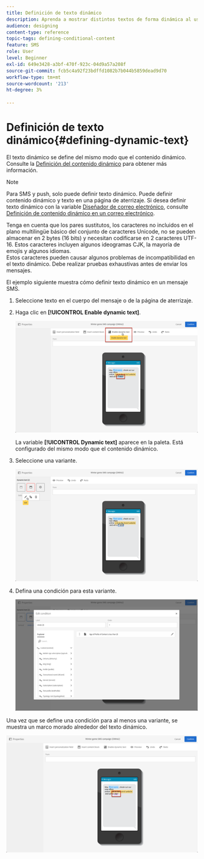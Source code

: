 ```yaml
---
title: Definición de texto dinámico
description: Aprenda a mostrar distintos textos de forma dinámica al usuario según las condiciones definidas en Adobe Campaign.
audience: designing
content-type: reference
topic-tags: defining-conditional-content
feature: SMS
role: User
level: Beginner
exl-id: 649e3428-a3bf-470f-923c-04d9a57a208f
source-git-commit: fcb5c4a92f23bdffd1082b7b044b5859dead9d70
workflow-type: tm+mt
source-wordcount: '213'
ht-degree: 3%

---
```


# Definición de texto dinámico{#defining-dynamic-text}

El texto dinámico se define del mismo modo que el contenido dinámico. Consulte la [Definición del contenido dinámico](../../designing/using/personalization.md#defining-dynamic-content-in-an-email) para obtener más información.

>[!NOTE]
>
>Para SMS y push, solo puede definir texto dinámico. Puede definir contenido dinámico y texto en una página de aterrizaje. Si desea definir texto dinámico con la variable [Diseñador de correo electrónico](../../designing/using/designing-content-in-adobe-campaign.md), consulte [Definición de contenido dinámico en un correo electrónico](../../designing/using/personalization.md#defining-dynamic-content-in-an-email).

Tenga en cuenta que los pares sustitutos, los caracteres no incluidos en el plano multilingüe básico del conjunto de caracteres Unicode, no se pueden almacenar en 2 bytes (16 bits) y necesitan codificarse en 2 caracteres UTF-16. Estos caracteres incluyen algunos ideogramas CJK, la mayoría de emojis y algunos idiomas.
<br>Estos caracteres pueden causar algunos problemas de incompatibilidad en el texto dinámico. Debe realizar pruebas exhaustivas antes de enviar los mensajes.


El ejemplo siguiente muestra cómo definir texto dinámico en un mensaje SMS.

1. Seleccione texto en el cuerpo del mensaje o de la página de aterrizaje.
1. Haga clic en **[!UICONTROL Enable dynamic text]**.

   ![](assets/dynamic_text_sms_1.png)

   La variable **[!UICONTROL Dynamic text]** aparece en la paleta. Está configurado del mismo modo que el contenido dinámico.

1. Seleccione una variante.

   ![](assets/dynamic_text_sms_2.png)

1. Defina una condición para esta variante.

   ![](assets/dynamic_text_sms_4.png)

Una vez que se define una condición para al menos una variante, se muestra un marco morado alrededor del texto dinámico.

![](assets/dynamic_text_sms_3.png)
